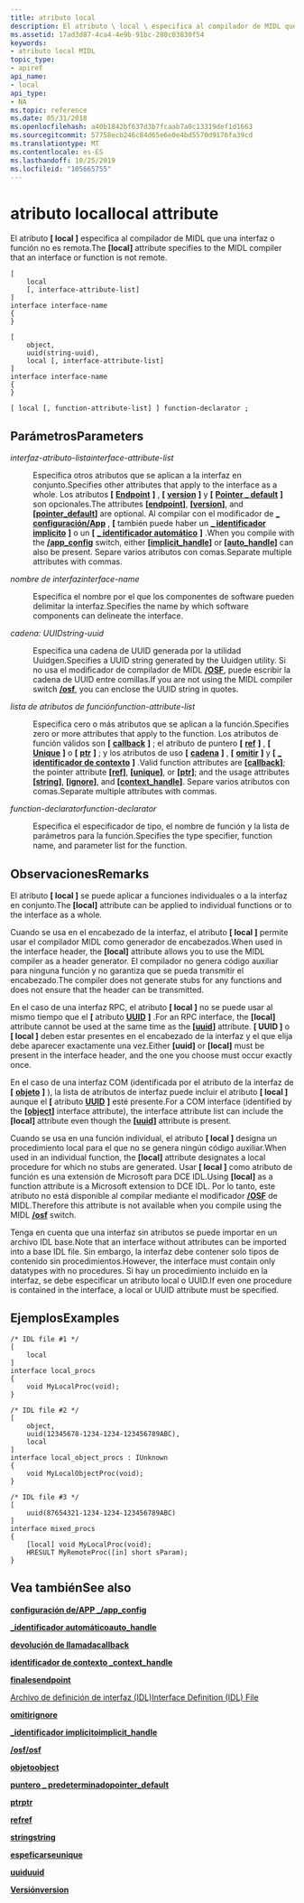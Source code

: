 ```yaml
---
title: atributo local
description: El atributo \ local \ especifica al compilador de MIDL que una interfaz o una función no es remota.
ms.assetid: 17ad3d87-4ca4-4e9b-91bc-280c03830f54
keywords:
- atributo local MIDL
topic_type:
- apiref
api_name:
- local
api_type:
- NA
ms.topic: reference
ms.date: 05/31/2018
ms.openlocfilehash: a40b1842bf637d3b7fcaab7a0c13319def1d1663
ms.sourcegitcommit: 57758ecb246c84d65e6e0e4bd5570d9176fa39cd
ms.translationtype: MT
ms.contentlocale: es-ES
ms.lasthandoff: 10/25/2019
ms.locfileid: "105665755"
---
```

# <a name="local-attribute"></a><span data-ttu-id="bde9b-104">atributo local</span><span class="sxs-lookup"><span data-stu-id="bde9b-104">local attribute</span></span>

<span data-ttu-id="bde9b-105">El atributo **\[ local \]** especifica al compilador de MIDL que una interfaz o función no es remota.</span><span class="sxs-lookup"><span data-stu-id="bde9b-105">The **\[local\]** attribute specifies to the MIDL compiler that an interface or function is not remote.</span></span>

``` syntax
[ 
    local 
    [, interface-attribute-list] 
] 
interface interface-name
{
}

[ 
    object, 
    uuid(string-uuid), 
    local [, interface-attribute-list] 
]
interface interface-name
{
}

[ local [, function-attribute-list] ] function-declarator ;
```

## <a name="parameters"></a><span data-ttu-id="bde9b-106">Parámetros</span><span class="sxs-lookup"><span data-stu-id="bde9b-106">Parameters</span></span>

<dl> <dt>

<span data-ttu-id="bde9b-107">*interfaz-atributo-lista*</span><span class="sxs-lookup"><span data-stu-id="bde9b-107">*interface-attribute-list*</span></span> 
</dt> <dd>

<span data-ttu-id="bde9b-108">Especifica otros atributos que se aplican a la interfaz en conjunto.</span><span class="sxs-lookup"><span data-stu-id="bde9b-108">Specifies other attributes that apply to the interface as a whole.</span></span> <span data-ttu-id="bde9b-109">Los atributos **\[** [**Endpoint**](endpoint.md) **\]** , **\[** [**version**](version.md) **\]** y **\[** [**Pointer \_ default**](pointer-default.md) **\]** son opcionales.</span><span class="sxs-lookup"><span data-stu-id="bde9b-109">The attributes **\[**[**endpoint**](endpoint.md)**\]**, **\[**[**version**](version.md)**\]**, and **\[**[**pointer\_default**](pointer-default.md)**\]** are optional.</span></span> <span data-ttu-id="bde9b-110">Al compilar con el modificador de [**\_ configuración/App**](-app-config.md) , **\[** también puede haber un [**\_ identificador implícito**](implicit-handle.md) **\]** o un **\[** [**\_ identificador automático**](auto-handle.md) **\]** .</span><span class="sxs-lookup"><span data-stu-id="bde9b-110">When you compile with the [**/app\_config**](-app-config.md) switch, either **\[**[**implicit\_handle**](implicit-handle.md)**\]** or **\[**[**auto\_handle**](auto-handle.md)**\]** can also be present.</span></span> <span data-ttu-id="bde9b-111">Separe varios atributos con comas.</span><span class="sxs-lookup"><span data-stu-id="bde9b-111">Separate multiple attributes with commas.</span></span>

</dd> <dt>

<span data-ttu-id="bde9b-112">*nombre de interfaz*</span><span class="sxs-lookup"><span data-stu-id="bde9b-112">*interface-name*</span></span> 
</dt> <dd>

<span data-ttu-id="bde9b-113">Especifica el nombre por el que los componentes de software pueden delimitar la interfaz.</span><span class="sxs-lookup"><span data-stu-id="bde9b-113">Specifies the name by which software components can delineate the interface.</span></span>

</dd> <dt>

<span data-ttu-id="bde9b-114">*cadena: UUID*</span><span class="sxs-lookup"><span data-stu-id="bde9b-114">*string-uuid*</span></span> 
</dt> <dd>

<span data-ttu-id="bde9b-115">Especifica una cadena de UUID generada por la utilidad Uuidgen.</span><span class="sxs-lookup"><span data-stu-id="bde9b-115">Specifies a UUID string generated by the Uuidgen utility.</span></span> <span data-ttu-id="bde9b-116">Si no usa el modificador de compilador de MIDL [**/OSF**](-osf.md), puede escribir la cadena de UUID entre comillas.</span><span class="sxs-lookup"><span data-stu-id="bde9b-116">If you are not using the MIDL compiler switch [**/osf**](-osf.md), you can enclose the UUID string in quotes.</span></span>

</dd> <dt>

<span data-ttu-id="bde9b-117">*lista de atributos de función*</span><span class="sxs-lookup"><span data-stu-id="bde9b-117">*function-attribute-list*</span></span> 
</dt> <dd>

<span data-ttu-id="bde9b-118">Especifica cero o más atributos que se aplican a la función.</span><span class="sxs-lookup"><span data-stu-id="bde9b-118">Specifies zero or more attributes that apply to the function.</span></span> <span data-ttu-id="bde9b-119">Los atributos de función válidos son **\[** [**callback**](callback.md) **\]** ; el atributo de puntero **\[** [**ref**](ref.md) **\]** , **\[** [**Unique**](unique.md) **\]** o **\[** [**ptr**](ptr.md) **\]** ; y los atributos de uso **\[** [**cadena**](string.md) **\]** , **\[** [**omitir**](ignore.md) **\]** y **\[** [**\_ identificador de contexto**](context-handle.md) **\]** .</span><span class="sxs-lookup"><span data-stu-id="bde9b-119">Valid function attributes are **\[**[**callback**](callback.md)**\]**; the pointer attribute **\[**[**ref**](ref.md)**\]**, **\[**[**unique**](unique.md)**\]**, or **\[**[**ptr**](ptr.md)**\]**; and the usage attributes **\[**[**string**](string.md)**\]**, **\[**[**ignore**](ignore.md)**\]**, and **\[**[**context\_handle**](context-handle.md)**\]**.</span></span> <span data-ttu-id="bde9b-120">Separe varios atributos con comas.</span><span class="sxs-lookup"><span data-stu-id="bde9b-120">Separate multiple attributes with commas.</span></span>

</dd> <dt>

<span data-ttu-id="bde9b-121">*function-declarator*</span><span class="sxs-lookup"><span data-stu-id="bde9b-121">*function-declarator*</span></span> 
</dt> <dd>

<span data-ttu-id="bde9b-122">Especifica el especificador de tipo, el nombre de función y la lista de parámetros para la función.</span><span class="sxs-lookup"><span data-stu-id="bde9b-122">Specifies the type specifier, function name, and parameter list for the function.</span></span>

</dd> </dl>

## <a name="remarks"></a><span data-ttu-id="bde9b-123">Observaciones</span><span class="sxs-lookup"><span data-stu-id="bde9b-123">Remarks</span></span>

<span data-ttu-id="bde9b-124">El atributo **\[ local \]** se puede aplicar a funciones individuales o a la interfaz en conjunto.</span><span class="sxs-lookup"><span data-stu-id="bde9b-124">The **\[local\]** attribute can be applied to individual functions or to the interface as a whole.</span></span>

<span data-ttu-id="bde9b-125">Cuando se usa en el encabezado de la interfaz, el atributo **\[ local \]** permite usar el compilador MIDL como generador de encabezados.</span><span class="sxs-lookup"><span data-stu-id="bde9b-125">When used in the interface header, the **\[local\]** attribute allows you to use the MIDL compiler as a header generator.</span></span> <span data-ttu-id="bde9b-126">El compilador no genera código auxiliar para ninguna función y no garantiza que se pueda transmitir el encabezado.</span><span class="sxs-lookup"><span data-stu-id="bde9b-126">The compiler does not generate stubs for any functions and does not ensure that the header can be transmitted.</span></span>

<span data-ttu-id="bde9b-127">En el caso de una interfaz RPC, el atributo **\[ local \]** no se puede usar al mismo tiempo que el **\[** atributo [**UUID**](uuid.md) **\]** .</span><span class="sxs-lookup"><span data-stu-id="bde9b-127">For an RPC interface, the **\[local\]** attribute cannot be used at the same time as the **\[**[**uuid**](uuid.md)**\]** attribute.</span></span> <span data-ttu-id="bde9b-128">**\[ UUID \]** o **\[ local \]** deben estar presentes en el encabezado de la interfaz y el que elija debe aparecer exactamente una vez.</span><span class="sxs-lookup"><span data-stu-id="bde9b-128">Either **\[uuid\]** or **\[local\]** must be present in the interface header, and the one you choose must occur exactly once.</span></span>

<span data-ttu-id="bde9b-129">En el caso de una interfaz COM (identificada por el atributo de la interfaz de **\[** [**objeto**](object.md) **\]** ), la lista de atributos de interfaz puede incluir el atributo **\[ local \]** aunque el **\[** atributo [**UUID**](uuid.md) **\]** esté presente.</span><span class="sxs-lookup"><span data-stu-id="bde9b-129">For a COM interface (identified by the **\[**[**object**](object.md)**\]** interface attribute), the interface attribute list can include the **\[local\]** attribute even though the **\[**[**uuid**](uuid.md)**\]** attribute is present.</span></span>

<span data-ttu-id="bde9b-130">Cuando se usa en una función individual, el atributo **\[ local \]** designa un procedimiento local para el que no se genera ningún código auxiliar.</span><span class="sxs-lookup"><span data-stu-id="bde9b-130">When used in an individual function, the **\[local\]** attribute designates a local procedure for which no stubs are generated.</span></span> <span data-ttu-id="bde9b-131">Usar **\[ local \]** como atributo de función es una extensión de Microsoft para DCE IDL.</span><span class="sxs-lookup"><span data-stu-id="bde9b-131">Using **\[local\]** as a function attribute is a Microsoft extension to DCE IDL.</span></span> <span data-ttu-id="bde9b-132">Por lo tanto, este atributo no está disponible al compilar mediante el modificador [**/OSF**](-osf.md) de MIDL.</span><span class="sxs-lookup"><span data-stu-id="bde9b-132">Therefore this attribute is not available when you compile using the MIDL [**/osf**](-osf.md) switch.</span></span>

<span data-ttu-id="bde9b-133">Tenga en cuenta que una interfaz sin atributos se puede importar en un archivo IDL base.</span><span class="sxs-lookup"><span data-stu-id="bde9b-133">Note that an interface without attributes can be imported into a base IDL file.</span></span> <span data-ttu-id="bde9b-134">Sin embargo, la interfaz debe contener solo tipos de contenido sin procedimientos.</span><span class="sxs-lookup"><span data-stu-id="bde9b-134">However, the interface must contain only datatypes with no procedures.</span></span> <span data-ttu-id="bde9b-135">Si hay un procedimiento incluido en la interfaz, se debe especificar un atributo local o UUID.</span><span class="sxs-lookup"><span data-stu-id="bde9b-135">If even one procedure is contained in the interface, a local or UUID attribute must be specified.</span></span>

## <a name="examples"></a><span data-ttu-id="bde9b-136">Ejemplos</span><span class="sxs-lookup"><span data-stu-id="bde9b-136">Examples</span></span>

``` syntax
/* IDL file #1 */ 
[
    local
] 
interface local_procs 
{ 
    void MyLocalProc(void);
} 
 
/* IDL file #2 */ 
[
    object, 
    uuid(12345678-1234-1234-123456789ABC), 
    local
] 
interface local_object_procs : IUnknown
{ 
    void MyLocalObjectProc(void);
} 
 
/* IDL file #3 */ 
[
    uuid(87654321-1234-1234-123456789ABC)
] 
interface mixed_procs 
{ 
    [local] void MyLocalProc(void); 
    HRESULT MyRemoteProc([in] short sParam); 
}
```

## <a name="see-also"></a><span data-ttu-id="bde9b-137">Vea también</span><span class="sxs-lookup"><span data-stu-id="bde9b-137">See also</span></span>

<dl> <dt>

[<span data-ttu-id="bde9b-138">**configuración de/APP \_**</span><span class="sxs-lookup"><span data-stu-id="bde9b-138">**/app\_config**</span></span>](-app-config.md)
</dt> <dt>

[<span data-ttu-id="bde9b-139">**\_identificador automático**</span><span class="sxs-lookup"><span data-stu-id="bde9b-139">**auto\_handle**</span></span>](auto-handle.md)
</dt> <dt>

[<span data-ttu-id="bde9b-140">**devolución de llamada**</span><span class="sxs-lookup"><span data-stu-id="bde9b-140">**callback**</span></span>](callback.md)
</dt> <dt>

[<span data-ttu-id="bde9b-141">**identificador de contexto \_**</span><span class="sxs-lookup"><span data-stu-id="bde9b-141">**context\_handle**</span></span>](context-handle.md)
</dt> <dt>

[<span data-ttu-id="bde9b-142">**finales**</span><span class="sxs-lookup"><span data-stu-id="bde9b-142">**endpoint**</span></span>](endpoint.md)
</dt> <dt>

[<span data-ttu-id="bde9b-143">Archivo de definición de interfaz (IDL)</span><span class="sxs-lookup"><span data-stu-id="bde9b-143">Interface Definition (IDL) File</span></span>](interface-definition-idl-file.md)
</dt> <dt>

[<span data-ttu-id="bde9b-144">**omitir**</span><span class="sxs-lookup"><span data-stu-id="bde9b-144">**ignore**</span></span>](ignore.md)
</dt> <dt>

[<span data-ttu-id="bde9b-145">**\_identificador implícito**</span><span class="sxs-lookup"><span data-stu-id="bde9b-145">**implicit\_handle**</span></span>](implicit-handle.md)
</dt> <dt>

[<span data-ttu-id="bde9b-146">**/osf**</span><span class="sxs-lookup"><span data-stu-id="bde9b-146">**/osf**</span></span>](-osf.md)
</dt> <dt>

[<span data-ttu-id="bde9b-147">**objeto**</span><span class="sxs-lookup"><span data-stu-id="bde9b-147">**object**</span></span>](object.md)
</dt> <dt>

[<span data-ttu-id="bde9b-148">**puntero \_ predeterminado**</span><span class="sxs-lookup"><span data-stu-id="bde9b-148">**pointer\_default**</span></span>](pointer-default.md)
</dt> <dt>

[<span data-ttu-id="bde9b-149">**ptr**</span><span class="sxs-lookup"><span data-stu-id="bde9b-149">**ptr**</span></span>](ptr.md)
</dt> <dt>

[<span data-ttu-id="bde9b-150">**ref**</span><span class="sxs-lookup"><span data-stu-id="bde9b-150">**ref**</span></span>](ref.md)
</dt> <dt>

[<span data-ttu-id="bde9b-151">**string**</span><span class="sxs-lookup"><span data-stu-id="bde9b-151">**string**</span></span>](string.md)
</dt> <dt>

[<span data-ttu-id="bde9b-152">**espeficarse**</span><span class="sxs-lookup"><span data-stu-id="bde9b-152">**unique**</span></span>](unique.md)
</dt> <dt>

[<span data-ttu-id="bde9b-153">**uuid**</span><span class="sxs-lookup"><span data-stu-id="bde9b-153">**uuid**</span></span>](uuid.md)
</dt> <dt>

[<span data-ttu-id="bde9b-154">**Versión**</span><span class="sxs-lookup"><span data-stu-id="bde9b-154">**version**</span></span>](version.md)
</dt> </dl>

 

 




